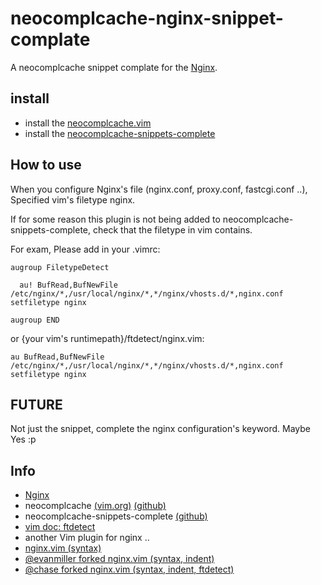 # neocomplcache-nginx-snippet-complate

A neocomplcache snippet complate for the [Nginx](http://wiki.nginx.org/Main).

## install

* install the [neocomplcache.vim](https://github.com/Shougo/neocomplcache)
* install the [neocomplcache-snippets-complete](https://github.com/Shougo/neocomplcache-snippets-complete)

## How to use

When you configure Nginx's file (nginx.conf, proxy.conf, fastcgi.conf ..),
Specified vim's filetype nginx.

If for some reason this plugin is not being added to neocomplcache-snippets-complete,
check that the filetype in vim contains.

For exam, Please add in your .vimrc:

`augroup FiletypeDetect`

`  au! BufRead,BufNewFile /etc/nginx/*,/usr/local/nginx/*,*/nginx/vhosts.d/*,nginx.conf setfiletype nginx`

`augroup END`

or {your vim's runtimepath}/ftdetect/nginx.vim:

`au BufRead,BufNewFile /etc/nginx/*,/usr/local/nginx/*,*/nginx/vhosts.d/*,nginx.conf setfiletype nginx`

## FUTURE

Not just the snippet, complete the nginx configuration's keyword. Maybe Yes :p

## Info

* [Nginx](http://wiki.nginx.org/Main)
* neocomplcache [(vim.org)](http://www.vim.org/scripts/script.php?script_id=2620) [(github)](https://github.com/Shougo/neocomplcache)
* neocomplcache-snippets-complete [(github)](https://github.com/Shougo/neocomplcache-snippets-complete)
* [vim doc: ftdetect](http://vimdoc.sourceforge.net/htmldoc/filetype.html#ftdetect)
* another Vim plugin for nginx ..
* [nginx.vim (syntax)](http://www.vim.org/scripts/script.php?script_id=1886)
* [@evanmiller forked nginx.vim (syntax, indent)](https://github.com/evanmiller/nginx-vim-syntax)
* [@chase forked nginx.vim (syntax, indent, ftdetect)](https://github.com/chase/nginx.vim)
